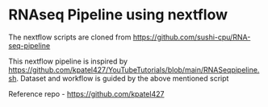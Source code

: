 # RNAseq Pipeline using nextflow

The nextflow scripts are cloned from https://github.com/sushi-cpu/RNA-seq-pipeline

This nextflow pipeline is inspired by https://github.com/kpatel427/YouTubeTutorials/blob/main/RNASeqpipeline.sh.
Dataset and workflow is guided by the above mentioned script

Reference repo - https://github.com/kpatel427
